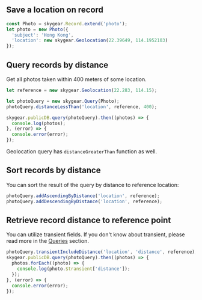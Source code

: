 ## Save a location on record

``` javascript
const Photo = skygear.Record.extend('photo');
let photo = new Photo({
  'subject': 'Hong Kong',
  'location': new skygear.Geolocation(22.39649, 114.1952103)
});
```

## Query records by distance

Get all photos taken within 400 meters of some location.

``` javascript
let reference = new skygear.Geolocation(22.283, 114.15);

let photoQuery = new skygear.Query(Photo);
photoQuery.distanceLessThan('location', reference, 400);

skygear.publicDB.query(photoQuery).then((photos) => {
  console.log(photos);
}, (error) => {
  console.error(error);
});
```

Geolocation query has `distanceGreaterThan` function as well.


## Sort records by distance

You can sort the result of the query by distance to reference location:

``` javascript
photoQuery.addAscendingByDistance('location', reference);
photoQuery.addDescendingByDistance('location', reference);
```

## Retrieve record distance to reference point

You can utilize transient fields. If you don't know about transient, please read more
in the [Queries](/js/guide/query#relational-query) section.

``` javascript
photoQuery.transientIncludeDistance('location', 'distance', reference);
skygear.publicDB.query(photoQuery).then((photos) => {
  photos.forEach((photo) => {
    console.log(photo.$transient['distance']);
  });
}, (error) => {
  console.error(error);
});
```
